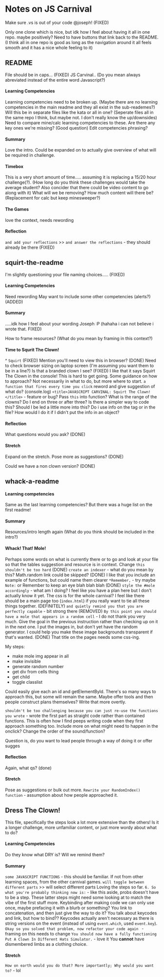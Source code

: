# Notes on JS Carnival

Make sure .vs is out of your code @joseph! (FIXED)

Only one clone which is nice, but idk how I feel about having it all in one repo. maybe positively?
Need to have buttons that link back to the README. (I think all in one repo is good as long as the navigation around it all feels smooth and it has a nice whole feeling to it)

## README
File should be in caps... (FIXED)
JS Carvinal.. (Do you mean always abreviated instead of the entire word Javascript?)

#### Learning Competencies
Learning competencies need to be broken up. (Maybe there are no learning competencies in the main readme and they all exist in the sub-reademes?) 
Will this be in separate files like the kata or all in one? (Seperate files all in the same repo I think, but maybe not. I don't really know the up/downsides)
Need to compare mine/calc learning competencies to these. Are there any key ones we're missing? (Good question)
Edit competencies phrasing?

#### Summary
Love the intro. Could be expanded on to actually give overview of what will be required in challenge.

#### Timebox
This is a very short amount of time..... assuming it is replacing a 15/20 hour challenge(?). (How long do you think these challenges would take the average student? Also concider that there could be video content to go along with it) 
What will we be removing? How much content will there be?
(Replacement for calc but keep minesweeper?)

#### The Games
love the context, needs rewording

#### Reflection
`and add your reflections` >>  `and answer the reflections` - they should already be there (FIXED)


## squirt-the-readme
I'm slightly questioning your file naming choices..... (FIXED)

#### Learning Competencies
Need rewording
May want to include some other competencies (alerts?) (ADDED)

#### Summary
.....idk how I feel about your wording Joseph :P  (hahaha i can not believe i wrote that. FIXED)

How to frame resources? (What do you mean by framing in this context?)

#### Time to Squrit The Clown!
^ `Squirt` (FIXED)
Mention you'll need to view this in browser? (DONE)
Need to check browser sizing on laptop screen (I'm assuming you want them to be in a line?)
Is that a branded clown I see? (FIXED)
I like that it says Squirt The Clown in the console!
This is hard to get going. Some guidance on how to approach? Not necessarily in what to do, but more where to start.
`a function that fires every time you click` reword and give suggestion of what do? (console.log)
`<title>JAVASCRIPT CARVINAL: Squirt The Clown!</title>` - feature or bug?
Pass `this` into function?
What is the range of the clowns? Do I end on three or after three? 
Is there a simpler way to code this?
Should I be led a little more into this?
Do i use info on the tag or in the file?
How would I do it if I didn't put the info in an object?

#### Reflection
What questions would you ask? (DONE)

#### Stretch
Expand on the stretch. Pose more as suggestions? (DONE)

Could we have a non clown version? (DONE)

## whack-a-readme

#### Learning competencies
Same as the last learning competencies? But there was a huge list on the first readme!

#### Summary
Resources/intro length again (What do you think should be included in the intro?)

#### Whack! That! Mole!
Perhaps some words on what is currently there or to go and look at your file so that the tables suggestion and resource is in context.
Change `this shouldn't be too hard` (DONE)
`create an indexer` - what do you mean by this?
Math.random link could be skipped? (DONE)
I like that you include an example of functions, but could name them clearer
`*Remember,` - try maybe `Note:` or Remember to keep an eye blah blah blah (DONE)
`style the #mole accordingly` - what am I doing? I feel like you have a plan here but I don't actually know it yet.
The css is for the whole carnival? I feel like there should be a main page too (`index.html`) if you really want to tie all these things together. (DEFINITELY)
`and quietly remind you that you are perfectly capable` - bit strong there (REMOVED)
`By this point you should have a mole that appears in a random cell` - I do not thank you very much. Give the goal in the previous instruction rather than checking up on it in the next one. I put the images in, but don't yet have the random generator.
I could help you make these image backgrounds transparent if that's wanted. (DONE)
That title on the pages needs some css-ing.

My steps:
- make mole img appear in all
- make invisible
- generate random number
- get div from cells thing 
- get child 
- toggle classlist

Could easily give each an id and getElementById.
There's so many ways to approach this, but some will remain the same. Maybe offer tools and then people construct plans themselves? Write that more overtly.

`shouldn't be too challenging because you can just re-use the functions you wrote` - wrote the first part as straight code rather than contained functions. This is often how I find peeps writing code when they first approach something too. 
Include more on what might need to happen in the onclick?
Change the order of the sound/function?

Question is, do you want to lead people through a way of doing it or offer sugges

#### Reflection
Again, what qs? (done)

#### Stretch
Pose as suggestions or bulk out more.
`Rewrite your RandomIndex() function` - assumption about how people approached it.


## Dress The Clown!
This file, specifically the steps look a lot more extensive than the others! Is it a longer challenge, more unfamiliar content, or just more wordy about what to do?

#### Learning Competencies
Do they know what DRY is? Will we remind them?

#### Summary
`some JAVASCRIPT FUNCTIONS` - this should be familiar. If not from other learning spaces, from the other carnival games.
`will toggle between different parts` >> will select different parts
Loving the steps so far.
`6. So what you're probably thinking now is:` - like this aside, probs doesn't have to be a step.
These latter steps might need some looking at to match the vibe of the first stuff more.
Keybinding after making code we can only use once, maybe prefacing it with a blurb or something?
You link to concatenation, and then just give the way to do it?
You talk about keycodes and link, but how to bind??
Keycodes actually aren't necessary as there is string versions on the event (instead of using `event.which`, used `event.key`).
`Okay so you solved that problem, now refactor your code again ` - framing on this needs to change
`You should now have a fully functioning Put A Clown In Different Hats Simulator.` - love it
You **cannot** have dismembered limbs as a clothing choice.

#### Stretch
`How on earth would you do that? More importantly; Why would you want to?` - lol
